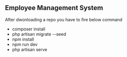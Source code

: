 
## Employee Management System

After dwonloading a repo you have to fire below command

- composer install
- php artisan migrate --seed
- npm install
- npm run dev
- php artisan serve

